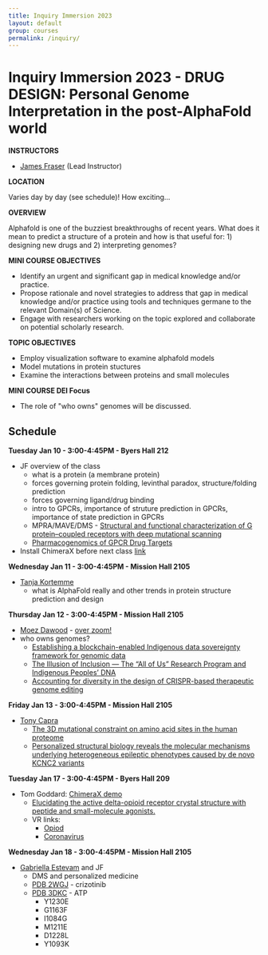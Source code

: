 ```yaml
---
title: Inquiry Immersion 2023
layout: default
group: courses
permalink: /inquiry/
---
```


# Inquiry Immersion 2023 - DRUG DESIGN: Personal Genome Interpretation in the post-AlphaFold world #

**INSTRUCTORS**

- [James Fraser](mailto:jfraser@fraserlab.com) (Lead Instructor)

**LOCATION**

Varies day by day (see schedule)! How exciting...

**OVERVIEW**

Alphafold is one of the buzziest breakthroughs of recent years. What does it mean to predict a structure of a protein and how is that useful for: 1) designing new drugs and 2) interpreting genomes?

**MINI COURSE OBJECTIVES**

- Identify an urgent and significant gap in medical knowledge and/or practice.
- Propose rationale and novel strategies to address that gap in medical knowledge and/or practice using tools and techniques germane to the relevant Domain(s) of Science.
- Engage with researchers working on the topic explored and collaborate on potential scholarly research.

**TOPIC OBJECTIVES**

- Employ visualization software to examine alphafold models
- Model mutations in protein stuctures
- Examine the interactions between proteins and small molecules

**MINI COURSE DEI Focus**

- The role of "who owns" genomes will be discussed.

## Schedule ##

**Tuesday Jan 10 - 3:00-4:45PM - Byers Hall 212**

- JF overview of the class
     - what is a protein (a membrane protein)
     - forces governing protein folding, levinthal paradox, structure/folding prediction
     - forces governing ligand/drug binding
     - intro to GPCRs, importance of struture prediction in GPCRs, importance of state prediction in GPCRs
     - MPRA/MAVE/DMS - [Structural and functional characterization of G protein–coupled receptors with deep mutational scanning
](https://www.ncbi.nlm.nih.gov/pmc/articles/PMC7707821/)
     - [Pharmacogenomics of GPCR Drug Targets](https://www.cell.com/cell/fulltext/S0092-8674(17)31384-3)
- Install ChimeraX before next class [link](https://www.rbvi.ucsf.edu/chimerax/download.html)


**Wednesday Jan 11 - 3:00-4:45PM - Mission Hall 2105**

- [Tanja Kortemme](http://cdn.fraserlab.com/courses/inquiry_2023/23_AlphaFold_Lecture_Kortemme.pdf)
  - what is AlphaFold really and other trends in protein structure prediction and design

**Thursday Jan 12 - 3:00-4:45PM - Mission Hall 2105**

- [Moez Dawood](20230112_UCSFTalk.pdf) - [over zoom!](https://ucsf.zoom.us/j/94714411430?pwd=M1lNZ0tPbStLakJESnM2MzV0N1FlQT09)
- who owns genomes?
    - [Establishing a blockchain-enabled Indigenous data sovereignty framework for genomic data](https://www.sciencedirect.com/science/article/pii/S0092867422007826?via%3Dihub)
    - [The Illusion of Inclusion — The “All of Us” Research Program and Indigenous Peoples’ DNA](https://www.nejm.org/doi/full/10.1056/NEJMp1915987)
    - [Accounting for diversity in the design of CRISPR-based therapeutic genome editing](https://www.nature.com/articles/s41588-022-01272-z)

**Friday Jan 13 - 3:00-4:45PM - Mission Hall 2105**

-  [Tony Capra](http://cdn.fraserlab.com/courses/inquiry_2023/2023-01-13_fraser_immersion.pdf)
    - [The 3D mutational constraint on amino acid sites in the human proteome](https://www.nature.com/articles/s41467-022-30936-x)
    - [Personalized structural biology reveals the molecular mechanisms underlying heterogeneous epileptic phenotypes caused by de novo KCNC2 variants](https://www.sciencedirect.com/science/article/pii/S2666247722000471)

**Tuesday Jan 17 - 3:00-4:45PM - Byers Hall 209**

- Tom Goddard: [ChimeraX demo](https://www.rbvi.ucsf.edu/chimerax/data/delta-opioid-jan2020/binding.html)
  - [Elucidating the active delta-opioid receptor crystal structure with peptide and small-molecule agonists.](http://cdn.fraserlab.com/courses/inquiry_2020/2019_claff.pdf)
  - VR links:
    - [Opiod](https://youtu.be/FCotNi6213w)
    - [Coronavirus](https://youtu.be/dKNbRRRFhqY)


**Wednesday Jan 18 - 3:00-4:45PM - Mission Hall 2105**

- [Gabriella Estevam](https://ucsf.box.com/s/jzc8tzl4mgqmxte5r51kidwcrcjc4raw) and JF
    - DMS and personalized medicine
    - [PDB 2WGJ](https://www.rcsb.org/structure/2WGJ) - crizotinib
    - [PDB 3DKC](https://www.rcsb.org/structure/2WGJ) - ATP
      - Y1230E
      - G1163F
      - I1084G
      - M1211E
      - D1228L
      - Y1093K